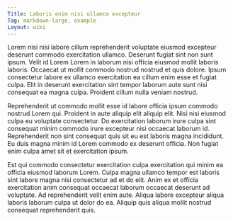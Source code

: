 ```yaml
---
Title: Laboris enim nisi ullamco excepteur
Tag: markdown-large, example
Layout: wiki
---
```

Lorem nisi nisi labore cillum reprehenderit voluptate eiusmod excepteur deserunt commodo exercitation ullamco. Deserunt fugiat sint non sunt ipsum. Velit id Lorem Lorem in laborum nisi officia eiusmod mollit laboris laboris. Occaecat ut mollit commodo nostrud nostrud et quis dolore. Ipsum consectetur labore ex ullamco exercitation ea cillum enim esse et fugiat culpa. Elit in deserunt exercitation sint tempor laborum aute sunt nisi consequat ea magna culpa. Proident cillum nulla veniam nostrud.

Reprehenderit ut commodo mollit esse id labore officia ipsum commodo nostrud Lorem qui. Proident in aute aliquip elit aliquip elit. Nisi nisi eiusmod culpa eu voluptate consectetur. Do exercitation laborum irure culpa sint consequat minim commodo irure excepteur nisi occaecat laborum id. Reprehenderit non sint consequat quis sit eu est laboris magna incididunt. Eu duis magna minim id Lorem commodo ex deserunt officia. Non fugiat enim culpa amet sit et exercitation ipsum.

Est qui commodo consectetur exercitation culpa exercitation qui minim ea officia eiusmod laborum Lorem. Culpa magna ullamco tempor est laboris sint labore magna nisi consectetur ad et do elit. Anim ex et officia exercitation anim consequat occaecat laborum occaecat deserunt ad voluptate. Ad reprehenderit velit enim aute. Aliqua labore excepteur aliqua laboris laborum culpa ut dolor do ea. Aliquip quis aliqua mollit nostrud consequat reprehenderit quis.